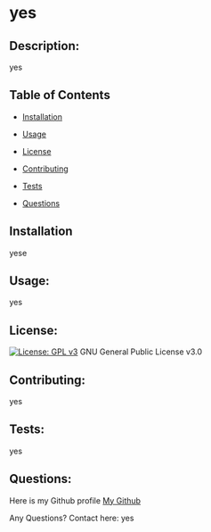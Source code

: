 # yes 

## Description:

yes 
 
## Table of Contents

* [Installation](#Installation)

* [Usage](#Usage)

* [License](#License)

* [Contributing](#Contributing)

* [Tests](#Tests)

* [Questions](#Questions)

## Installation

yese 

## Usage:

yes 
 
## License:

[![License: GPL v3](https://img.shields.io/badge/License-GPLv3-blue.svg)](https://www.gnu.org/licenses/gpl-3.0) GNU General Public License v3.0 
 
## Contributing:

yes 
 
## Tests:

yes 
 
## Questions:

Here is my Github profile [My Github](github.com/yes)
 
Any Questions? Contact here: yes

                            